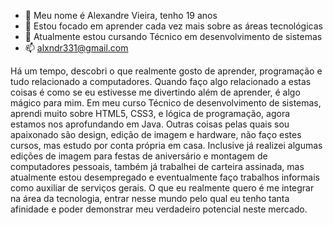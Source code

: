 - 👋 Meu nome é Alexandre Vieira, tenho 19 anos
- 👀 Estou focado em aprender cada vez mais sobre as áreas tecnológicas
- 🌱 Atualmente estou cursando Técnico em desenvolvimento de sistemas
- 📫 alxndr331@gmail.com

Há um tempo, descobri o que realmente gosto de aprender, programação e tudo relacionado a computadores.
Quando faço algo relacionado a estas coisas é como se eu estivesse me divertindo além de aprender, é algo mágico para mim.
Em meu curso Técnico de desenvolvimento de sistemas, aprendi muito sobre HTML5, CSS3, e lógica de programação, agora estamos nos aprofundando em Java. Outras coisas pelas quais sou apaixonado são design, edição de imagem e hardware, não faço estes cursos, mas estudo por conta própria em casa.
Inclusive já realizei algumas edições de imagem para festas de aniversário e montagem de computadores pessoais, também já trabalhei de carteira assinada, mas atualmente estou desempregado e eventualmente faço trabalhos informais como auxiliar de serviços gerais.
O que eu realmente quero é me integrar na área da tecnologia, entrar nesse mundo pelo qual eu tenho tanta afinidade e poder demonstrar meu verdadeiro potencial neste mercado.

